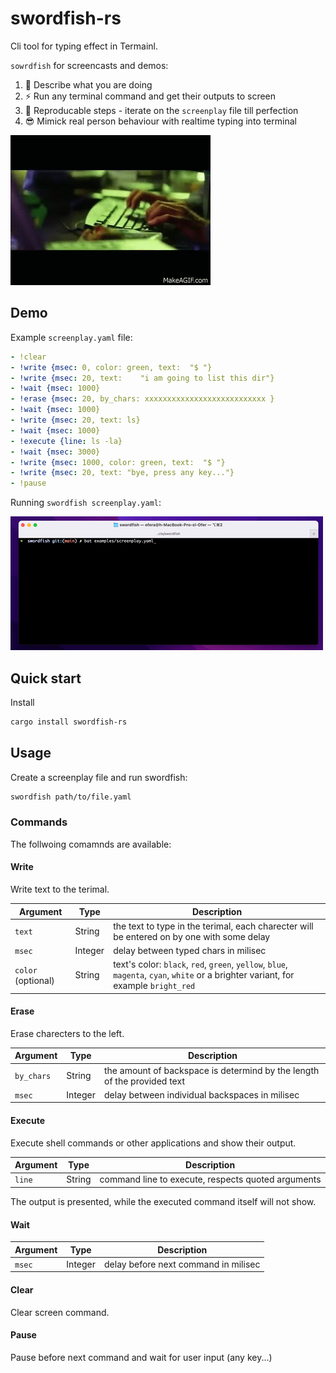 # swordfish-rs 

Cli tool for typing effect in Termainl. 

`sowrdfish` for screencasts and demos:

1. 💬 Describe what you are doing 
2. ⚡️ Run any terminal command and get their outputs to screen 
3. 🤖 Reproducable steps - iterate on the `screenplay` file till perfection
4. 😎 Mimick real person behaviour with realtime typing into terminal

![Swordfish hack scene](swordfish_hack_scene.gif)

## Demo

Example `screenplay.yaml` file:

```yaml
- !clear
- !write {msec: 0, color: green, text:  "$ "}
- !write {msec: 20, text:    "i am going to list this dir"}
- !wait {msec: 1000}
- !erase {msec: 20, by_chars: xxxxxxxxxxxxxxxxxxxxxxxxxxx }
- !wait {msec: 1000}
- !write {msec: 20, text: ls}
- !wait {msec: 1000}
- !execute {line: ls -la}
- !wait {msec: 3000}
- !write {msec: 1000, color: green, text:  "$ "}
- !write {msec: 20, text: "bye, press any key..."}
- !pause
```

Running `swordfish screenplay.yaml`:

![demo](demo.gif)

## Quick start

Install 

```sh
cargo install swordfish-rs
```

## Usage

Create a screenplay file and run swordfish:

```sh
swordfish path/to/file.yaml
```

### Commands

The follwoing comamnds are available:

#### Write 

Write text to the terimal.

| Argument | Type | Description |
| - | - | - |
|`text`| String | the text to type in the terimal, each charecter will be entered on by one with some delay |
|`msec`| Integer | delay between typed chars in milisec |
|`color` (optional)| String | text's color: `black`, `red`, `green`, `yellow`, `blue`, `magenta`, `cyan`, `white` or a brighter variant, for example `bright_red` |
    
#### Erase 

Erase charecters to the left.

| Argument | Type | Description |
| - | - | - |
|`by_chars`| String | the amount of backspace is determind by the length of the provided text |
|`msec`| Integer | delay between individual backspaces in milisec |

#### Execute 

Execute shell commands or other applications and show their output.

| Argument | Type | Description |
| - | - | - |
|`line`| String | command line to execute, respects quoted arguments |

The output is presented, while the executed command itself will not show.

#### Wait 

| Argument | Type | Description |
| - | - | - |
|`msec`| Integer |  delay before next command in milisec |

#### Clear 

Clear screen command.

#### Pause 

Pause before next command and wait for user input (any key...)
